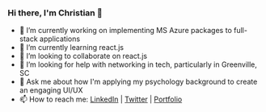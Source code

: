 ### Hi there, I'm Christian 👋


- 🔭 I’m currently working on implementing MS Azure packages to full-stack applications
- 🌱 I’m currently learning react.js
- 👯 I’m looking to collaborate on react.js
- 🤔 I’m looking for help with networking in tech, particularly in Greenville, SC
- 💬 Ask me about how I'm applying my psychology background to create an engaging UI/UX
- 📫 How to reach me: [LinkedIn](http://www.linkedin.com/in/christian-kilpatrick-dev) | [Twitter](https://twitter.com/cckilpat) | [Portfolio](https://christiankilpatrick.netlify.app)

